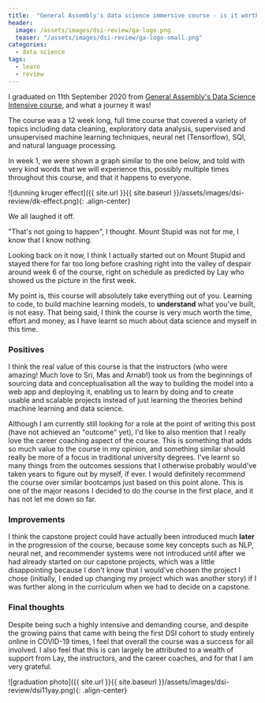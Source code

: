 ```yaml
---
title:  "General Assembly's data science immersive course - is it worth the hype?"
header:
  image: /assets/images/dsi-review/ga-logo.png
  teaser: "/assets/images/dsi-review/ga-logo-small.png"
categories: 
  - data science
tags:
  - learn
  - review
---
```

I graduated on 11th September 2020 from [General Assembly's Data Science Intensive course], and what a journey it was!

The course was a 12 week long, full time course that covered a variety of topics including data cleaning, exploratory data analysis, supervised and unsupervised machine learning techniques, neural net (Tensorflow), SQl, and natural language processing. 

In week 1, we were shown a graph similar to the one below, and told with very kind words that we will experience this, possibly multiple times throughout this course, and that it happens to everyone. 

![dunning kruger effect]({{ site.url }}{{ site.baseurl }}/assets/images/dsi-review/dk-effect.png){: .align-center}

We all laughed it off. 

"That's not going to happen", I thought. Mount Stupid was not for me, I know that I know nothing.

Looking back on it now, I think I actually started out on Mount Stupid and stayed there for far too long before crashing right into the valley of despair around week 6 of the course, right on schedule as predicted by Lay who showed us the picture in the first week.

My point is, this course will absolutely take everything out of you. Learning to code, to build machine learning models, to **understand** what you've built, is not easy. That being said, I think the course is very much worth the time, effort and money, as I have learnt so much about data science and myself in this time. 

### Positives

I think the real value of this course is that the instructors (who were amazing! Much love to Sri, Mas and Arnab!) took us from the beginnings of sourcing data and conceptualisation all the way to building the model into a web app and deploying it, enabling us to learn by doing and to create usable and scalable projects instead of just learning the theories behind machine learning and data science.

Although I am currently still looking for a role at the point of writing this post (have not achieved an "outcome" yet), I'd like to also mention that I really love the career coaching aspect of the course. This is something that adds so much value to the course in my opinion, and something similar should really be more of a focus in traditional university degrees. I've learnt so many things from the outcomes sessions that I otherwise probably would've taken years to figure out by myself, if ever. I would definitely recommend the course over similar bootcamps just based on this point alone. This is one of the major reasons I decided to do the course in the first place, and it has not let me down so far.

### Improvements

I think the capstone project could have actually been introduced much **later** in the progression of the course, because some key concepts such as NLP, neural net, and recommender systems were not introduced until after we had already started on our capstone projects, which was a little disappointing because I don't know that I would've chosen the project I chose (initially, I ended up changing my project which was another story) if I was further along in the curriculum when we had to decide on a capstone.

### Final thoughts

Despite being such a highly intensive and demanding course, and despite the growing pains that came with being the first DSI cohort to study entirely online in COVID-19 times, I feel that overall the course was a success for all involved. I also feel that this is can largely be attributed to a wealth of support from Lay, the instructors, and the career coaches, and for that I am very grateful.


![graduation photo]({{ site.url }}{{ site.baseurl }}/assets/images/dsi-review/dsi11yay.png){: .align-center}


<!-- 
```ruby
def print_hi(name)
  puts "Hi, #{name}"
end
print_hi('Tom')
#=> prints 'Hi, Tom' to STDOUT.
``` -->

[General Assembly's Data Science Intensive course]: https://generalassemb.ly/education/data-science-immersive/sydney